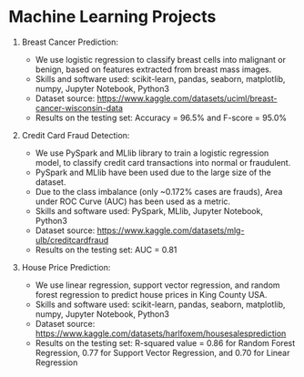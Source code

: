 # Machine Learning Projects

1) Breast Cancer Prediction:
    - We use logistic regression to classify breast cells into malignant or benign, based on features extracted from breast mass images.
    - Skills and software used: scikit-learn, pandas, seaborn, matplotlib, numpy, Jupyter Notebook, Python3
    - Dataset source: https://www.kaggle.com/datasets/uciml/breast-cancer-wisconsin-data
    - Results on the testing set: Accuracy = 96.5% and F-score = 95.0%

2) Credit Card Fraud Detection:
    - We use PySpark and MLlib library to train a logistic regression model, to classify credit card transactions into normal or fraudulent.
    - PySpark and MLlib have been used due to the large size of the dataset.
    - Due to the class imbalance (only ~0.172% cases are frauds), Area under ROC Curve (AUC) has been used as a metric.
    - Skills and software used: PySpark, MLlib, Jupyter Notebook, Python3
    - Dataset source: https://www.kaggle.com/datasets/mlg-ulb/creditcardfraud
    - Results on the testing set: AUC = 0.81

3) House Price Prediction:
    - We use linear regression, support vector regression, and random forest regression to predict house prices in King County USA.
    - Skills and software used: scikit-learn, pandas, seaborn, matplotlib, numpy, Jupyter Notebook, Python3
    - Dataset source: https://www.kaggle.com/datasets/harlfoxem/housesalesprediction
    - Results on the testing set: R-squared value = 0.86 for Random Forest Regression, 0.77 for Support Vector Regression, and 0.70 for Linear Regression
